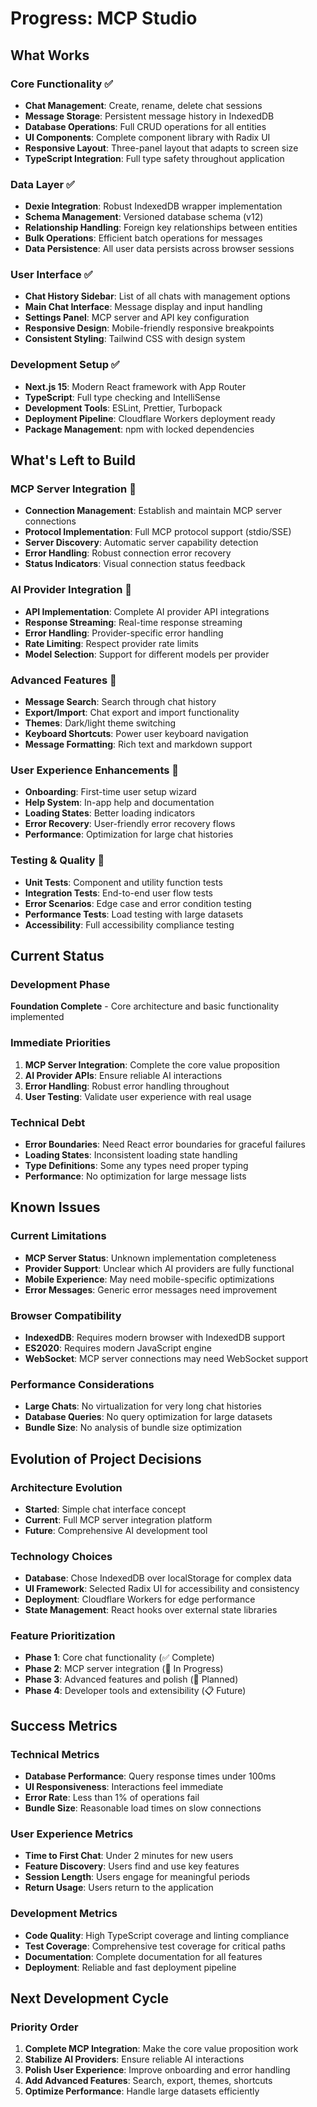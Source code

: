 # Progress: MCP Studio

## What Works

### Core Functionality ✅
- **Chat Management**: Create, rename, delete chat sessions
- **Message Storage**: Persistent message history in IndexedDB
- **Database Operations**: Full CRUD operations for all entities
- **UI Components**: Complete component library with Radix UI
- **Responsive Layout**: Three-panel layout that adapts to screen size
- **TypeScript Integration**: Full type safety throughout application

### Data Layer ✅
- **Dexie Integration**: Robust IndexedDB wrapper implementation
- **Schema Management**: Versioned database schema (v12)
- **Relationship Handling**: Foreign key relationships between entities
- **Bulk Operations**: Efficient batch operations for messages
- **Data Persistence**: All user data persists across browser sessions

### User Interface ✅
- **Chat History Sidebar**: List of all chats with management options
- **Main Chat Interface**: Message display and input handling
- **Settings Panel**: MCP server and API key configuration
- **Responsive Design**: Mobile-friendly responsive breakpoints
- **Consistent Styling**: Tailwind CSS with design system

### Development Setup ✅
- **Next.js 15**: Modern React framework with App Router
- **TypeScript**: Full type checking and IntelliSense
- **Development Tools**: ESLint, Prettier, Turbopack
- **Deployment Pipeline**: Cloudflare Workers deployment ready
- **Package Management**: npm with locked dependencies

## What's Left to Build

### MCP Server Integration 🔄
- **Connection Management**: Establish and maintain MCP server connections
- **Protocol Implementation**: Full MCP protocol support (stdio/SSE)
- **Server Discovery**: Automatic server capability detection
- **Error Handling**: Robust connection error recovery
- **Status Indicators**: Visual connection status feedback

### AI Provider Integration 🔄
- **API Implementation**: Complete AI provider API integrations
- **Response Streaming**: Real-time response streaming
- **Error Handling**: Provider-specific error handling
- **Rate Limiting**: Respect provider rate limits
- **Model Selection**: Support for different models per provider

### Advanced Features 🚧
- **Message Search**: Search through chat history
- **Export/Import**: Chat export and import functionality
- **Themes**: Dark/light theme switching
- **Keyboard Shortcuts**: Power user keyboard navigation
- **Message Formatting**: Rich text and markdown support

### User Experience Enhancements 🚧
- **Onboarding**: First-time user setup wizard
- **Help System**: In-app help and documentation
- **Loading States**: Better loading indicators
- **Error Recovery**: User-friendly error recovery flows
- **Performance**: Optimization for large chat histories

### Testing & Quality 🚧
- **Unit Tests**: Component and utility function tests
- **Integration Tests**: End-to-end user flow tests
- **Error Scenarios**: Edge case and error condition testing
- **Performance Tests**: Load testing with large datasets
- **Accessibility**: Full accessibility compliance testing

## Current Status

### Development Phase
**Foundation Complete** - Core architecture and basic functionality implemented

### Immediate Priorities
1. **MCP Server Integration**: Complete the core value proposition
2. **AI Provider APIs**: Ensure reliable AI interactions
3. **Error Handling**: Robust error handling throughout
4. **User Testing**: Validate user experience with real usage

### Technical Debt
- **Error Boundaries**: Need React error boundaries for graceful failures
- **Loading States**: Inconsistent loading state handling
- **Type Definitions**: Some any types need proper typing
- **Performance**: No optimization for large message lists

## Known Issues

### Current Limitations
- **MCP Server Status**: Unknown implementation completeness
- **Provider Support**: Unclear which AI providers are fully functional
- **Mobile Experience**: May need mobile-specific optimizations
- **Error Messages**: Generic error messages need improvement

### Browser Compatibility
- **IndexedDB**: Requires modern browser with IndexedDB support
- **ES2020**: Requires modern JavaScript engine
- **WebSocket**: MCP server connections may need WebSocket support

### Performance Considerations
- **Large Chats**: No virtualization for very long chat histories
- **Database Queries**: No query optimization for large datasets
- **Bundle Size**: No analysis of bundle size optimization

## Evolution of Project Decisions

### Architecture Evolution
- **Started**: Simple chat interface concept
- **Current**: Full MCP server integration platform
- **Future**: Comprehensive AI development tool

### Technology Choices
- **Database**: Chose IndexedDB over localStorage for complex data
- **UI Framework**: Selected Radix UI for accessibility and consistency
- **Deployment**: Cloudflare Workers for edge performance
- **State Management**: React hooks over external state libraries

### Feature Prioritization
- **Phase 1**: Core chat functionality (✅ Complete)
- **Phase 2**: MCP server integration (🔄 In Progress)
- **Phase 3**: Advanced features and polish (🚧 Planned)
- **Phase 4**: Developer tools and extensibility (📋 Future)

## Success Metrics

### Technical Metrics
- **Database Performance**: Query response times under 100ms
- **UI Responsiveness**: Interactions feel immediate
- **Error Rate**: Less than 1% of operations fail
- **Bundle Size**: Reasonable load times on slow connections

### User Experience Metrics
- **Time to First Chat**: Under 2 minutes for new users
- **Feature Discovery**: Users find and use key features
- **Session Length**: Users engage for meaningful periods
- **Return Usage**: Users return to the application

### Development Metrics
- **Code Quality**: High TypeScript coverage and linting compliance
- **Test Coverage**: Comprehensive test coverage for critical paths
- **Documentation**: Complete documentation for all features
- **Deployment**: Reliable and fast deployment pipeline

## Next Development Cycle

### Priority Order
1. **Complete MCP Integration**: Make the core value proposition work
2. **Stabilize AI Providers**: Ensure reliable AI interactions
3. **Polish User Experience**: Improve onboarding and error handling
4. **Add Advanced Features**: Search, export, themes, shortcuts
5. **Optimize Performance**: Handle large datasets efficiently
